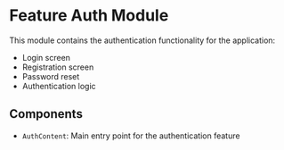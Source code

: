 # Feature Auth Module

This module contains the authentication functionality for the application:

- Login screen
- Registration screen
- Password reset
- Authentication logic

## Components

- `AuthContent`: Main entry point for the authentication feature